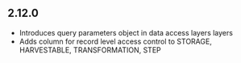 ## 2.12.0

* Introduces query parameters object in data access layers layers
* Adds column for record level access control to STORAGE, HARVESTABLE, TRANSFORMATION, STEP
